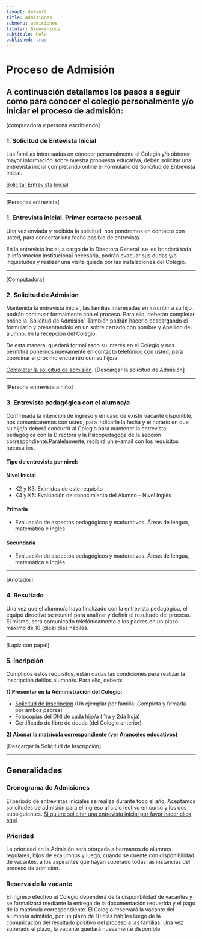 ```yaml
---
layout: default
title: Admisiones
submenu: admisiones
titular: Bienvenidos
subtitulo: Hola
published: true
---
```


# Proceso de Admisión
 
## A continuación detallamos los pasos a seguir como para conocer el colegio personalmente y/o iniciar el proceso de admisión:


[computadora y persona escribiendo]
### 1. Solicitud de Entevista Inicial
Las familias interesadas en conocer personalmente el Colegio y/o obtener mayor información sobre nuestra propuesta educativa, deben solicitar una entrevista inicial completando online el Formulario de Solicitud de Entrevista Inicial. 

[Solicitar Entrevista Inicial](/admisiones/proceso/entrevista)

---
[Personas entrevista]
### 1. Entrevista inicial. Primer contacto personal.
Una vez enviada y recibida la solicitud, nos pondremos en contacto con usted, para concertar una fecha posible de entrevista. 

En la entrevista Incial, a cargo de la Directora General ,se les brindará toda la información institucional necesaria,  podrán  evacuar sus dudas y/o inquietudes  y  realizar una visita guiada por las instalaciones del Colegio.  


---
[Computadora]
### 2. Solicitud de Admisión

Mantenida la entrevista inicial, las familias interesadas en inscribir a su hijo, podrán continuar formalmente con el proceso. Para ello, deberán completar  online la ‘Solicitud de Admisión’. También podrán hacerlo descargando el formulario y presentandolo en un sobre cerrado con nombre y Apellido del alumno, en la recepción del Colegio.   

De esta manera, quedará formalizado su interés en el Colegio y nos permitirá  ponernos nuevamente en contacto telefónico con usted, para coordinar el próximo encuentro con su hijo/a.

[Completar la solicitud de admisión](/admisiones/proceso/solicitud).
[Descargar la solicitud de Admisión]


---
[Persona entrevista a niño]
### 3. Entrevista pedagógica con el alumno/a

Confirmada la intención de ingreso y en caso de existir vacante disponible, nos comunicaremos con usted,  para indicarle la fecha y el horario en que su hijo/a deberá concurrir  al Colegio para mantener la entrevista pedagógica con la Directora y la Psicopedagoga de la sección correspondiente.Paralelamente, recibirá un e-amail con los requisitos necesarios.

#### Tipo de entrevista por nivel:

#### Nivel Inicial

- K2 y K3: Eximidos de este requisito 
- K4 y K5: Evaluación de conocimiento del Alumno – Nivel Inglés 

#### Primaria

- Evaluación de aspectos pedagógicos y madurativos. Áreas de lengua, matemática e inglés  

#### Secundaria

- Evaluación de aspectos pedagógicos y madurativos. Áreas de lengua, matemática e inglés  

---
[Anotador]
### 4. Resultado

Una vez que el alumno/a haya finalizado con la entrevista pedagógica, el equipo directivo se reunirá para analizar y definir el resultado del proceso. El mismo, será comunicado telefónicamente a los padres en un plazo máximo de 10 (diez) días hábiles.

---
[Lapiz con papel]
### 5. Incripción

Cumplidos estos requisitos, están dadas las condiciones para realizar la inscripción del/los alumno/s. Para ello, deberá:   

**1) Presentar en la Administración del Colegio:**

- [Solicitud de Inscripción]() (Un ejemplar por familia: Completa y firmada por ambos padres) 
- Fotocopias del DNI de cada hijo/a ( 1ra y 2da hoja) 
- Certificado de libre de deuda (del Colegio anterior) 

**2) Abonar la matrícula correspondiente (ver [Aranceles educativos]())**

[Descargar la Solicitud de Inscripción]

---


## Generalidades


### Cronograma de Admisiones

El periodo de entrevistas iniciales se realiza durante todo el año. Aceptamos solicitudes de admisión para el ingreso al ciclo lectivo en curso y los dos subsiguientes. [Si quiere solicitar una entrevista inicial por favor hacer click aquí](/admisiones/entrevista).


### Prioridad

La prioridad en la Admisión será otorgada a  hermanos de alumnos regulares,  hijos de exalumnos y luego, cuando se cuente con disponibilidad de vacantes, a los aspirantes que hayan superado todas las instancias del proceso de admisión.


### Reserva de la vacante

El ingreso efectivo al  Colegio dependerá de la disponibilidad de vacantes y se formalizará mediante la entrega de la documentación requerida y el pago de la matricula correspondiente. El Colegio reservará la vacante del alumno/a admitido, por un plazo de 10 días hábiles luego de la comunicación del resultado positivo del proceso a las familias. Una vez superado el plazo, la vacante quedará  nuevamente disponible.